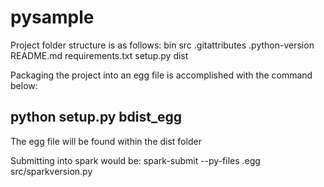# pysample

Project folder structure is as follows:
bin
src
  .gitattributes
  .python-version
  README.md
  requirements.txt
  setup.py
dist

Packaging the project into an egg file is accomplished with the command below:
## python setup.py bdist_egg

The egg file will be found within the dist folder

Submitting into spark would be:
spark-submit --py-files <filename>.egg src/sparkversion.py